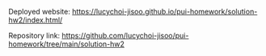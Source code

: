 Deployed website: https://lucychoi-jisoo.github.io/pui-homework/solution-hw2/index.html/


Repository link: https://github.com/lucychoi-jisoo/pui-homework/tree/main/solution-hw2